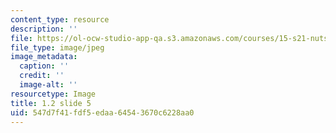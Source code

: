 ```yaml
---
content_type: resource
description: ''
file: https://ol-ocw-studio-app-qa.s3.amazonaws.com/courses/15-s21-nuts-and-bolts-of-business-plans-january-iap-2014/547d7f41fdf5edaa64543670c6228aa0_1.2_slide_05.jpg
file_type: image/jpeg
image_metadata:
  caption: ''
  credit: ''
  image-alt: ''
resourcetype: Image
title: 1.2 slide 5
uid: 547d7f41-fdf5-edaa-6454-3670c6228aa0
---
```

